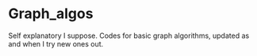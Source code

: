 # Graph_algos

Self explanatory I suppose. Codes for basic graph algorithms, updated as and when I try new ones out.

